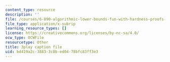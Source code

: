 ```yaml
---
content_type: resource
description: ''
file: /courses/6-890-algorithmic-lower-bounds-fun-with-hardness-proofs-fall-2014/bd419a2c38833c0bed0478bfc83ff3e3_snugEmWtEm4.srt
file_type: application/x-subrip
learning_resource_types: []
license: https://creativecommons.org/licenses/by-nc-sa/4.0/
ocw_type: OCWFile
resourcetype: Other
title: 3play caption file
uid: bd419a2c-3883-3c0b-ed04-78bfc83ff3e3
---
```

